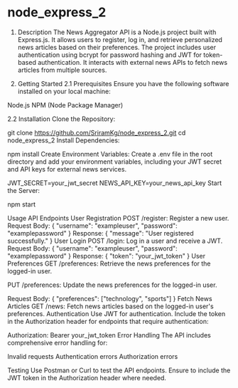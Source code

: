 # node_express_2

1. Description
The News Aggregator API is a Node.js project built with Express.js. It allows users to register, log in, and retrieve personalized news articles based on their preferences. The project includes user authentication using bcrypt for password hashing and JWT for token-based authentication. It interacts with external news APIs to fetch news articles from multiple sources.

2. Getting Started
2.1 Prerequisites
Ensure you have the following software installed on your local machine:

Node.js
NPM (Node Package Manager)

2.2 Installation
Clone the Repository:

git clone https://github.com/SriramKg/node_express_2.git
cd node_express_2
Install Dependencies:

npm install
Create Environment Variables: Create a .env file in the root directory and add your environment variables, including your JWT secret and API keys for external news services.

JWT_SECRET=your_jwt_secret
NEWS_API_KEY=your_news_api_key
Start the Server:

npm start

Usage
API Endpoints
User Registration
POST /register: Register a new user.
Request Body:
{
  "username": "exampleuser",
  "password": "examplepassword"
}
Response:
{
  "message": "User registered successfully."
}
User Login
POST /login: Log in a user and receive a JWT.
Request Body:
{
  "username": "exampleuser",
  "password": "examplepassword"
}
Response:
{
  "token": "your_jwt_token"
}
User Preferences
GET /preferences: Retrieve the news preferences for the logged-in user.

PUT /preferences: Update the news preferences for the logged-in user.

Request Body:
{
  "preferences": ["technology", "sports"]
}
Fetch News Articles
GET /news: Fetch news articles based on the logged-in user's preferences.
Authentication
Use JWT for authentication. Include the token in the Authorization header for endpoints that require authentication:

Authorization: Bearer your_jwt_token
Error Handling
The API includes comprehensive error handling for:

Invalid requests
Authentication errors
Authorization errors

Testing
Use Postman or Curl to test the API endpoints. Ensure to include the JWT token in the Authorization header where needed.